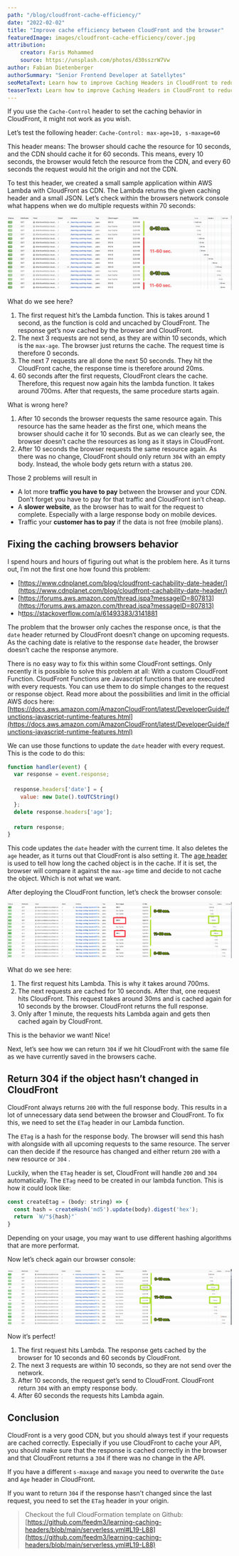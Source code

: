 ```yaml
---
path: "/blog/cloudfront-cache-efficiency/"
date: "2022-02-02"
title: "Improve cache efficiency between CloudFront and the browser"
featuredImage: images/cloudfront-cache-efficiency/cover.jpg 
attribution:
    creator: Faris Mohammed 
    source: https://unsplash.com/photos/d30sszrW7Vw
author: Fabian Dietenberger 
authorSummary: "Senior Frontend Developer at Satellytes"
seoMetaText: Learn how to improve Caching Headers in CloudFront to reduce traffic and increase page speed.
teaserText: Learn how to improve Caching Headers in CloudFront to reduce traffic and increase page speed.
---
```




If you use the `Cache-Control` header to set the caching behavior in CloudFront, it might not work as you wish.

Let’s test the following header: `Cache-Control: max-age=10, s-maxage=60`

This header means: The browser should cache the resource for 10 seconds, and the CDN should cache it for 60 seconds.
This means, every 10 seconds, the browser would fetch the resource from the CDN, and every 60 seconds the request would
hit the origin and not the CDN.

To test this header, we created a small sample application within AWS Lambda with CloudFront as CDN. The Lambda returns
the given caching header and a small JSON. Let’s check within the browsers network console what happens when we do
multiple requests within 70 seconds:

![Requests are only partially cached](images/cloudfront-cache-efficiency/1-problem.png)

What do we see here?

1. The first request hit’s the Lambda function. This is takes around 1 second, as the function is cold and uncached by
   CloudFront. The response get’s now cached by the browser and CloudFront.
2. The next 3 requests are not send, as they are within 10 seconds, which is the `max-age`. The browser just returns the
   cache. The request time is therefore 0 seconds.
3. The next 7 requests are all done the next 50 seconds. They hit the CloudFront cache, the response time is therefore
   around 20ms.
4. 60 seconds after the first requests, CloudFront clears the cache. Therefore, this request now again hits the lambda
   function. It takes around 700ms. After that requests, the same procedure starts again.

What is wrong here?

1. After 10 seconds the browser requests the same resource again. This resource has the same header as the first one,
   which means the browser should cache it for 10 seconds. But as we can clearly see, the browser doesn’t cache the
   resources as long as it stays in CloudFront.
2. After 10 seconds the browser requests the same resource again. As there was no change, CloudFront should only
   return `304` with an empty body. Instead, the whole body gets return with a status `200`.

Those 2 problems will result in

- A lot more **traffic you have to pay** between the browser and your CDN. Don’t forget you have to pay for that traffic
  and CloudFront isn’t cheap.
- A **slower website**, as the browser has to wait for the request to complete. Especially with a large response body on
  mobile devices.
- Traffic your **customer has to pay** if the data is not free (mobile plans).

## Fixing the caching browsers behavior

I spend hours and hours of figuring out what is the problem here. As it turns out, I’m not the first one how found this
problem:

- [https://www.cdnplanet.com/blog/cloudfront-cachability-date-header/](https://www.cdnplanet.com/blog/cloudfront-cachability-date-header/)
- [https://forums.aws.amazon.com/thread.jspa?messageID=807813](https://forums.aws.amazon.com/thread.jspa?messageID=807813)
- h[ttps://stackoverflow.com/a/61493383/3141881](https://stackoverflow.com/a/61493383/3141881)

The problem that the browser only caches the response once, is that the `date` header returned by CloudFront doesn’t
change on upcoming requests. As the caching date is relative to the response `date` header, the browser doesn’t cache
the response anymore.

There is no easy way to fix this within some CloudFront settings. Only recently it is possible to solve this problem at
all: With a custom CloudFront Function. CloudFront Functions are Javascript functions that are executed with every
requests. You can use them to do simple changes to the request or response object. Read more about the possibilities and
limit in the official AWS docs
here: [https://docs.aws.amazon.com/AmazonCloudFront/latest/DeveloperGuide/functions-javascript-runtime-features.html](https://docs.aws.amazon.com/AmazonCloudFront/latest/DeveloperGuide/functions-javascript-runtime-features.html)

We can use those functions to update the `date` header with every request. This is the code to do this:

```js
function handler(event) {
  var response = event.response;

  response.headers['date'] = {
    value: new Date().toUTCString()
  };
  delete response.headers['age'];

  return response;
}
```

This code updates the `date` header with the current time. It also deletes the `age` header, as it turns out that
CloudFront is also setting it. The [age header](https://developer.mozilla.org/en-US/docs/Web/HTTP/Headers/Age) is used
to tell how long the cached object is in the cache. If it is set, the browser will compare it against the `max-age` time
and decide to not cache the object. Which is not what we want.

After deploying the CloudFront function, let’s check the browser console:

![Requests are cached by the browser](images/cloudfront-cache-efficiency/2-improved.png)

What do we see here:

1. The first request hits Lambda. This is why it takes around 700ms.
2. The next requests are cached for 10 seconds. After that, one request hits CloudFront. This request takes around 30ms
   and is cached again for 10 seconds by the browser. CloudFront returns the full response.
3. Only after 1 minute, the requests hits Lambda again and gets then cached again by CloudFront.

This is the behavior we want! Nice!

Next, let’s see how we can return `304` if we hit CloudFront with the same file as we have currently saved in the
browsers cache.

## Return 304 if the object hasn’t changed in CloudFront

CloudFront always returns `200` with the full response body. This results in a lot of unnecessary data send between the
browser and CloudFront. To fix this, we need to set the `ETag` header in our Lambda function.

The `ETag` is a hash for the response body. The browser will send this hash with alongside with all upcoming requests to
the same resource. The server can then decide if the resource has changed and either return `200` with a new resource
or `304` .

Luckily, when the `ETag` header is set, CloudFront will handle `200` and `304` automatically. The `ETag` need to be
created in our lambda function. This is how it could look like:

```js
const createEtag = (body: string) => {
  const hash = createHash('md5').update(body).digest('hex');
  return `W/"${hash}"`
}
```

Depending on your usage, you may want to use different hashing algorithms that are more performat.

Now let’s check again our browser console:

![CloudFront even returns 304](images/cloudfront-cache-efficiency/3-solution.png)

Now it’s perfect!

1. The first request hits Lambda. The response gets cached by the browser for 10 seconds and 60 seconds by CloudFront.
2. The next 3 requests are within 10 seconds, so they are not send over the network.
3. After 10 seconds, the request get’s send to CloudFront. CloudFront return `304` with an empty response body.
4. After 60 seconds the requests hits Lambda again.

## Conclusion

CloudFront is a very good CDN, but you should always test if your requests are cached correctly. Especially if you 
use CloudFront to cache your API, you should make sure that the response is cached correctly in the browser and that
CloudFront returns a `304` if there was no change in the API.

If you have a different `s-maxage` and `maxage` you need to overwrite the `Date` and `Age` header in CloudFront.

If you want to return `304` if the response hasn't changed since the last request, you need to set the `ETag` header in
your origin.

> Checkout the full CloudFormation template on Github: [https://github.com/feedm3/learning-caching-headers/blob/main/serverless.yml#L19-L88](https://github.com/feedm3/learning-caching-headers/blob/main/serverless.yml#L19-L88)